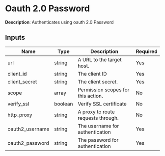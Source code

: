 # Oauth 2.0 Password

**Description**: Authenticates using oauth 2.0 Password

## Inputs

| Name | Type | Description | Required |
|------|------|-------------|----------|
| url | string | A URL to the target host. | Yes |
| client_id | string | The client ID | Yes |
| client_secret | string | The client secret. | Yes |
| scope | array | Permission scopes for this action. | No |
| verify_ssl | boolean | Verify SSL certificate | No |
| http_proxy | string | A proxy to route requests through. | No |
| oauth2_username | string | The username for authentication | Yes |
| oauth2_password | string | The password for authentication | Yes |